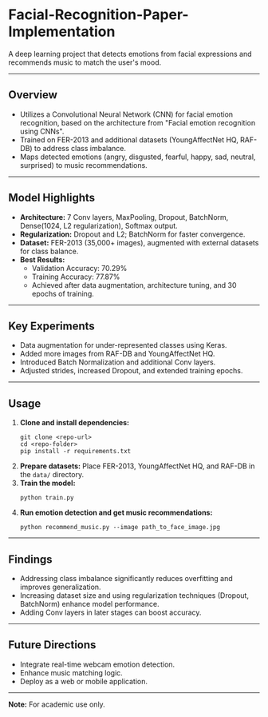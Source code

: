 # Facial-Recognition-Paper-Implementation

A deep learning project that detects emotions from facial expressions and recommends music to match the user's mood.

---

## Overview

- Utilizes a Convolutional Neural Network (CNN) for facial emotion recognition, based on the architecture from "Facial emotion recognition using CNNs".
- Trained on FER-2013 and additional datasets (YoungAffectNet HQ, RAF-DB) to address class imbalance.
- Maps detected emotions (angry, disgusted, fearful, happy, sad, neutral, surprised) to music recommendations.

---

## Model Highlights

- **Architecture:** 7 Conv layers, MaxPooling, Dropout, BatchNorm, Dense(1024, L2 regularization), Softmax output.
- **Regularization:** Dropout and L2; BatchNorm for faster convergence.
- **Dataset:** FER-2013 (35,000+ images), augmented with external datasets for class balance.
- **Best Results:**  
  - Validation Accuracy: 70.29%  
  - Training Accuracy: 77.87%  
  - Achieved after data augmentation, architecture tuning, and 30 epochs of training.

---

## Key Experiments

- Data augmentation for under-represented classes using Keras.
- Added more images from RAF-DB and YoungAffectNet HQ.
- Introduced Batch Normalization and additional Conv layers.
- Adjusted strides, increased Dropout, and extended training epochs.

---

## Usage

1. **Clone and install dependencies:**
    ```
    git clone <repo-url>
    cd <repo-folder>
    pip install -r requirements.txt
    ```
2. **Prepare datasets:** Place FER-2013, YoungAffectNet HQ, and RAF-DB in the `data/` directory.
3. **Train the model:**
    ```
    python train.py
    ```
4. **Run emotion detection and get music recommendations:**
    ```
    python recommend_music.py --image path_to_face_image.jpg
    ```

---

## Findings

- Addressing class imbalance significantly reduces overfitting and improves generalization.
- Increasing dataset size and using regularization techniques (Dropout, BatchNorm) enhance model performance.
- Adding Conv layers in later stages can boost accuracy.

---

## Future Directions

- Integrate real-time webcam emotion detection.
- Enhance music matching logic.
- Deploy as a web or mobile application.

---

**Note:** For academic use only.

